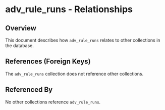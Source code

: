 # adv_rule_runs - Relationships

## Overview

This document describes how `adv_rule_runs` relates to other collections in the database.

## References (Foreign Keys)

The `adv_rule_runs` collection does not reference other collections.

## Referenced By

No other collections reference `adv_rule_runs`.

